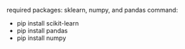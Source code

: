 required packages: sklearn, numpy, and pandas
command: 
 - pip install scikit-learn
 - pip install pandas
 - pip install numpy